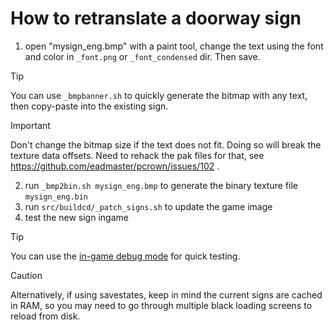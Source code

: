 
# How to retranslate a doorway sign

 1. open "mysign_eng.bmp" with a paint tool, change the text using the font and color in `_font.png` or `_font_condensed` dir. Then save.
> [!TIP]
> You can use `_bmpbanner.sh` to quickly generate the bitmap with any text, then copy-paste into the existing sign.

> [!IMPORTANT]
> Don't change the bitmap size if the text does not fit. Doing so will break the texture data offsets. Need to rehack the pak files for that, see https://github.com/eadmaster/pcrown/issues/102 .

 2. run `_bmp2bin.sh mysign_eng.bmp` to generate the binary texture file `mysign_eng.bin`
 3. run `src/buildcd/_patch_signs.sh` to update the game image
 4. test the new sign ingame

> [!TIP]
> You can use the [in-game debug mode](https://github.com/eadmaster/pcrown/wiki/Extras#cheats) for quick testing.

> [!CAUTION]
> Alternatively, if using savestates, keep in mind the current signs are cached in RAM, so you may need to go through multiple black loading screens to reload from disk.
